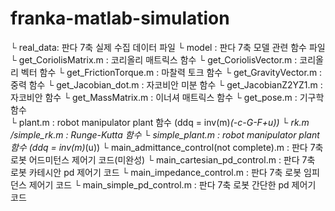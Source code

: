 # franka-matlab-simulation

└ real_data: 판다 7축 실제 수집 데이터 파일
└ model : 판다 7축 모델 관련 함수 파일
   └ get_CoriolisMatrix.m     : 코리올리 매트릭스 함수
   └ get_CoriolisVector.m     : 코리올리 벡터 함수
   └ get_FrictionTorque.m    : 마찰력 토크 함수
   └ get_GravityVector.m      : 중력 함수
   └ get_Jacobian_dot.m      : 자코비안 미분 함수
   └ get_JacobianZ2YZ1.m   : 자코비안 함수
   └ get_MassMatrix.m         : 이너셔 매트릭스 함수
   └ get_pose.m                    :  기구학 함수  
   └ plant.m                           :  robot manipulator plant 함수 (ddq = inv(m)*(-c-G-F+u))
   └ rk.m /simple_rk.m          :  Runge-Kutta 함수
   └ simple_plant.m               :  robot manipulator plant 함수 (ddq = inv(m)*(u))
└ main_admittance_control(not complete).m : 판다 7축 로봇 어드미턴스 제어기 코드(미완성)
└ main_cartesian_pd_control.m      : 판다 7축 로봇 카테시안 pd 제어기 코드
└ main_impedance_control.m         : 판다 7축 로봇 임피던스 제어기 코드
└ main_simple_pd_control.m          : 판다 7축 로봇 간단한 pd 제어기 코드
